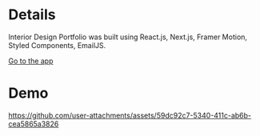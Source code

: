 
# Details
Interior Design Portfolio was built using React.js, Next.js, Framer Motion, Styled Components, EmailJS. 

[Go to the app](https://ponych.vercel.app/)

# Demo
https://github.com/user-attachments/assets/59dc92c7-5340-411c-ab6b-cea5865a3826

